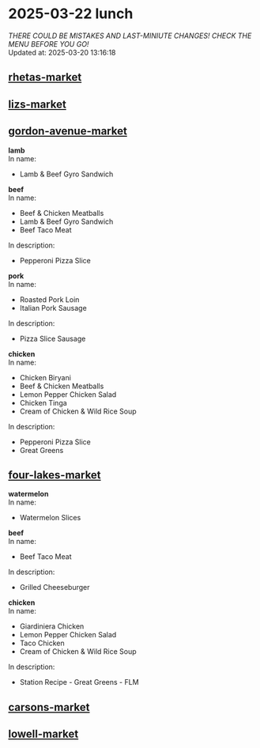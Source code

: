# 2025-03-22 lunch  
*THERE COULD BE MISTAKES AND LAST-MINIUTE CHANGES! CHECK THE MENU BEFORE YOU GO!*  
Updated at: 2025-03-20 13:16:18  
## [rhetas-market](https://wisc-housingdining.nutrislice.com/menu/rhetas-market/lunch/2025-03-22)  
## [lizs-market](https://wisc-housingdining.nutrislice.com/menu/lizs-market/lunch/2025-03-22)  
## [gordon-avenue-market](https://wisc-housingdining.nutrislice.com/menu/gordon-avenue-market/lunch/2025-03-22)  
**lamb**  
In name:   
 - Lamb & Beef Gyro Sandwich  
  
**beef**  
In name:   
 - Beef & Chicken Meatballs  
 - Lamb & Beef Gyro Sandwich  
 - Beef Taco Meat  
  
In description:   
 - Pepperoni Pizza Slice  
  
**pork**  
In name:   
 - Roasted Pork Loin  
 - Italian Pork Sausage  
  
In description:   
 - Pizza Slice Sausage  
  
**chicken**  
In name:   
 - Chicken Biryani  
 - Beef & Chicken Meatballs  
 - Lemon Pepper Chicken Salad  
 - Chicken Tinga  
 - Cream of Chicken & Wild Rice Soup  
  
In description:   
 - Pepperoni Pizza Slice  
 - Great Greens  
  
## [four-lakes-market](https://wisc-housingdining.nutrislice.com/menu/four-lakes-market/lunch/2025-03-22)  
**watermelon**  
In name:   
 - Watermelon Slices  
  
**beef**  
In name:   
 - Beef Taco Meat  
  
In description:   
 - Grilled Cheeseburger  
  
**chicken**  
In name:   
 - Giardiniera Chicken  
 - Lemon Pepper Chicken Salad  
 - Taco Chicken  
 - Cream of Chicken & Wild Rice Soup  
  
In description:   
 - Station Recipe - Great Greens - FLM  
  
## [carsons-market](https://wisc-housingdining.nutrislice.com/menu/carsons-market/lunch/2025-03-22)  
## [lowell-market](https://wisc-housingdining.nutrislice.com/menu/lowell-market/lunch/2025-03-22)  
  
